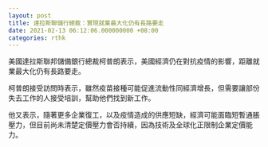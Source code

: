 ```yaml
---
layout: post
title: 達拉斯聯儲行總裁：實現就業最大化仍有長路要走
date: 2021-02-13 06:12:06.000000000 +08:00
categories: rthk
---
```


美國達拉斯聯邦儲備銀行總裁柯普朗表示，美國經濟仍在對抗疫情的影響，距離就業最大化仍有長路要走。

柯普朗接受訪問時表示，雖然疫苗接種可能促進流動性同經濟增長，但需要讓部份失去工作的人接受培訓，幫助他們找到新工作。

他又表示，隨著更多企業復工，以及疫情造成的供應短缺，經濟可能面臨短暫通脹壓力，但目前尚未清楚定價壓力會否持續，因為技術及全球化正限制企業定價能力。
